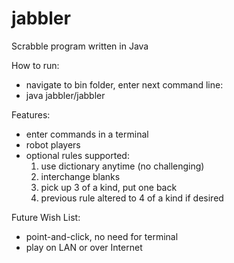 # jabbler
Scrabble program written in Java

How to run:
- navigate to bin folder, enter next command line:
- java jabbler/jabbler

Features:
- enter commands in a terminal
- robot players
- optional rules supported:
    1. use dictionary anytime (no challenging)
    2. interchange blanks
    3. pick up 3 of a kind, put one back
    4. previous rule altered to 4 of a kind if desired
    
Future Wish List:
- point-and-click, no need for terminal
- play on LAN or over Internet
